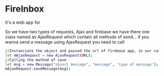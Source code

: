 # FireInbox
It's a web app for

So we have two types of requests, Ajax and firebase
we have there one class named as AjaxRequest which contain all methods of send...
if you wanna send a message using AjaxRequest you need to call
```sh
//Instanciate the object and passed the url of firebase app, in our case is https://inbox-4d6ac.firebaseio.com/inbox.json
let mAjaxRequest = new AjaxRequest(URL);
//Calling the method of save
let msg = new Message("object message", "message", 'type of message');
mAjaxRequest.saveMessage(msg); 

```
